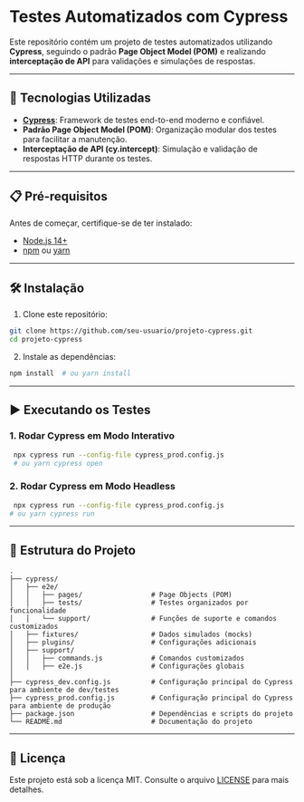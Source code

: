 # Testes Automatizados com Cypress

Este repositório contém um projeto de testes automatizados utilizando **Cypress**, seguindo o padrão **Page Object Model (POM)** e realizando **interceptação de API** para validações e simulações de respostas.

---

## 🚀 Tecnologias Utilizadas

- **[Cypress](https://www.cypress.io/)**: Framework de testes end-to-end moderno e confiável.
- **Padrão Page Object Model (POM)**: Organização modular dos testes para facilitar a manutenção.
- **Interceptação de API (cy.intercept)**: Simulação e validação de respostas HTTP durante os testes.

---

## 📋 Pré-requisitos

Antes de começar, certifique-se de ter instalado:

- [Node.js 14+](https://nodejs.org/)
- [npm](https://www.npmjs.com/) ou [yarn](https://yarnpkg.com/)

---

## 🛠️ Instalação

1. Clone este repositório:
```bash
git clone https://github.com/seu-usuario/projeto-cypress.git
cd projeto-cypress
```

2. Instale as dependências:
```bash
npm install  # ou yarn install
```

---

## ▶️ Executando os Testes

### 1. Rodar Cypress em Modo Interativo
```bash
 npx cypress run --config-file cypress_prod.config.js
 # ou yarn cypress open
```

### 2. Rodar Cypress em Modo Headless
```bash
 npx cypress run --config-file cypress_prod.config.js
# ou yarn cypress run
```

---

## 📂 Estrutura do Projeto

```plaintext
.
├── cypress/
│   ├── e2e/
│   │   ├── pages/                 # Page Objects (POM)
│   │   ├── tests/                 # Testes organizados por funcionalidade
│   │   └── support/               # Funções de suporte e comandos customizados
│   ├── fixtures/                  # Dados simulados (mocks)
│   ├── plugins/                   # Configurações adicionais
│   ├── support/       
│   │   ├── commands.js            # Comandos customizados
│   │   ├── e2e.js                 # Configurações globais
│
├── cypress_dev.config.js          # Configuração principal do Cypress para ambiente de dev/testes
├── cypress_prod.config.js         # Configuração principal do Cypress para ambiente de produção
├── package.json                   # Dependências e scripts do projeto
└── README.md                      # Documentação do projeto
```

---

[//]: # (## 🛠️ Utilizando Page Object Model &#40;POM&#41;)

[//]: # ()
[//]: # (Os testes utilizam o **Page Object Model &#40;POM&#41;** para modularização e reutilização de código. Exemplo de um arquivo de página:)

[//]: # ()
[//]: # (```javascript)

[//]: # (class LoginPage {)

[//]: # (  visit&#40;&#41; {)

[//]: # (    cy.visit&#40;'/login'&#41;;)

[//]: # (  })

[//]: # ()
[//]: # (  fillUsername&#40;username&#41; {)

[//]: # (    cy.get&#40;'#username'&#41;.type&#40;username&#41;;)

[//]: # (  })

[//]: # ()
[//]: # (  fillPassword&#40;password&#41; {)

[//]: # (    cy.get&#40;'#password'&#41;.type&#40;password&#41;;)

[//]: # (  })

[//]: # ()
[//]: # (  submit&#40;&#41; {)

[//]: # (    cy.get&#40;'button[type="submit"]'&#41;.click&#40;&#41;;)

[//]: # (  })

[//]: # (})

[//]: # ()
[//]: # (export default new LoginPage&#40;&#41;;)

[//]: # (```)

[//]: # ()
[//]: # (Uso no teste:)

[//]: # (```javascript)

[//]: # (import LoginPage from '../pages/LoginPage';)

[//]: # ()
[//]: # (describe&#40;'Teste de Login', &#40;&#41; => {)

[//]: # (  it&#40;'Deve realizar login com sucesso', &#40;&#41; => {)

[//]: # (    LoginPage.visit&#40;&#41;;)

[//]: # (    LoginPage.fillUsername&#40;'usuario_teste'&#41;;)

[//]: # (    LoginPage.fillPassword&#40;'senha_teste'&#41;;)

[//]: # (    LoginPage.submit&#40;&#41;;)

[//]: # (    cy.url&#40;&#41;.should&#40;'include', '/dashboard'&#41;;)

[//]: # (  }&#41;;)

[//]: # (}&#41;;)

[//]: # (```)

[//]: # ()
[//]: # (---)

[//]: # ()
[//]: # (## 🌐 Interceptação de API)

[//]: # ()
[//]: # (Os testes utilizam `cy.intercept&#40;&#41;` para mockar e validar chamadas de API.)

[//]: # ()
[//]: # (Exemplo:)

[//]: # (```javascript)

[//]: # (describe&#40;'Teste de Interceptação', &#40;&#41; => {)

[//]: # (  it&#40;'Deve interceptar a resposta da API', &#40;&#41; => {)

[//]: # (    cy.intercept&#40;'GET', '/api/eventos', { fixture: 'eventos.json' }&#41;.as&#40;'getEventos'&#41;;)

[//]: # (    cy.visit&#40;'/eventos'&#41;;)

[//]: # (    cy.wait&#40;'@getEventos'&#41;;)

[//]: # (    cy.get&#40;'.evento-item'&#41;.should&#40;'have.length', 3&#41;; // Assumindo que eventos.json tem 3 itens)

[//]: # (  }&#41;;)

[//]: # (}&#41;;)

[//]: # (```)

[//]: # ()
[//]: # (---)

[//]: # ()
[//]: # (## 🔄 Execução Automática com CI/CD)

[//]: # ()
[//]: # (Para integração contínua, adicione o seguinte script ao `package.json`:)

[//]: # (```json)

[//]: # ("scripts": {)

[//]: # (  "test": "cypress run")

[//]: # (})

[//]: # (```)

[//]: # ()
[//]: # (E configure seu pipeline para rodar `npm test` ou `yarn test`.)

[//]: # ()
[//]: # (---)

[//]: # ()
[//]: # (## ✨ Contribuição)

[//]: # ()
[//]: # (Contribuições são bem-vindas! Para colaborar:)

[//]: # ()
[//]: # (1. Faça um fork do projeto.)

[//]: # (2. Crie uma branch: `git checkout -b minha-feature`.)

[//]: # (3. Commit suas alterações: `git commit -m 'Minha nova funcionalidade'`.)

[//]: # (4. Envie para o repositório remoto: `git push origin minha-feature`.)

[//]: # (5. Abra um Pull Request.)

[//]: # ()
[//]: # (---)

## 📝 Licença

Este projeto está sob a licença MIT. Consulte o arquivo [LICENSE](LICENSE) para mais detalhes.
